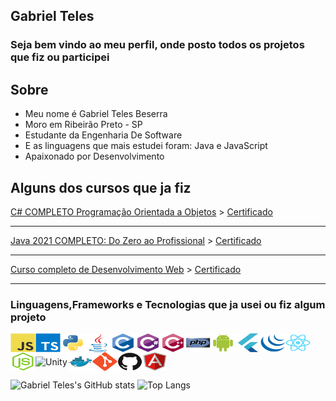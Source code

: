 ## Gabriel Teles

### Seja bem vindo ao meu perfil, onde posto todos os projetos que fiz ou participei

## Sobre
* Meu nome é Gabriel Teles Beserra
* Moro em Ribeirão Preto - SP
* Estudante da Engenharia De Software
* E as linguagens que mais estudei foram: Java e JavaScript
* Apaixonado por Desenvolvimento


## Alguns dos cursos que ja fiz

[C# COMPLETO Programação Orientada a Objetos](https://www.udemy.com/course/programacao-orientada-a-objetos-csharp) > [Certificado](https://www.udemy.com/certificate/UC-6ec6af4b-e062-479f-82c1-dd38cf901767/) <hr/>

[Java 2021 COMPLETO: Do Zero ao Profissional](https://www.udemy.com/course/fundamentos-de-programacao-com-java) > [Certificado](https://www.udemy.com/certificate/UC-I83TK787/)<hr/>

[Curso completo de Desenvolvimento Web](https://www.udemy.com/course/curso-completo-do-desenvolvedor-web) > [Certificado](https://www.udemy.com/certificate/UC-542bd747-4d3c-4ce8-9e0f-07f04440c308/)
<hr/>

### Linguagens,Frameworks e Tecnologias que ja usei ou fiz algum projeto
<img align="center" alt="JavaScript" height="30" width="40" src="https://raw.githubusercontent.com/devicons/devicon/master/icons/javascript/javascript-original.svg"><img align="center" alt="TypeScript" height="30" width="40" src="https://raw.githubusercontent.com/devicons/devicon/master/icons/typescript/typescript-original.svg"><img align="center" alt="Python" height="30" width="40" src="https://raw.githubusercontent.com/devicons/devicon/master/icons/python/python-original.svg"><img align="center" alt="Java" height="30" width="40" src="https://raw.githubusercontent.com/devicons/devicon/master/icons/java/java-original.svg"><img align="center" alt="C" height="30" width="40" src="https://raw.githubusercontent.com/devicons/devicon/master/icons/c/c-original.svg"><img align="center" alt="CSharp" height="30" width="40" src="https://raw.githubusercontent.com/devicons/devicon/master/icons/csharp/csharp-original.svg"><img align="center" alt="Cpp" height="30" width="40" src="https://raw.githubusercontent.com/devicons/devicon/master/icons/cplusplus/cplusplus-original.svg"><img align="center" alt="PHP" height="30" width="40" src="https://raw.githubusercontent.com/devicons/devicon/master/icons/php/php-original.svg"><img align="center" alt="Android" height="30" width="40" src="https://github.com/devicons/devicon/blob/master/icons/android/android-original.svg"><img align="center" alt="Flutter" height="30" width="40" src="https://github.com/devicons/devicon/blob/master/icons/flutter/flutter-original.svg"><img align="center" alt="JQuery" height="30" width="40" src="https://github.com/devicons/devicon/blob/master/icons/jquery/jquery-original.svg"><img align="center" alt="React" height="30" width="40" src="https://github.com/devicons/devicon/blob/master/icons/react/react-original.svg"><img align="center" alt="NodeJS" height="30" width="40" src="https://github.com/devicons/devicon/blob/master/icons/nodejs/nodejs-original.svg"><img align="center" alt="Unity" height="30" width="30" src="https://i.imgur.com/gmkTOKA.png"><img align="center" alt="Docker" height="30" width="40" src="https://github.com/devicons/devicon/blob/master/icons/docker/docker-original.svg"><img align="center" alt="Git" height="30" width="40" src="https://github.com/devicons/devicon/blob/master/icons/git/git-original.svg"><img align="center" alt="GitHub" height="30" width="40" src="https://github.com/devicons/devicon/blob/master/icons/github/github-original.svg"><img align="center" alt="GitHub" height="30" width="40" src="https://github.com/devicons/devicon/blob/master/icons/angularjs/angularjs-original.svg">








![Gabriel Teles's GitHub stats](https://github-readme-stats.vercel.app/api?username=GabrielTBeserra&show_icons=true&theme=midnight-purple)
![Top Langs](https://github-readme-stats.vercel.app/api/top-langs/?username=GabrielTBeserra&layout=compact&theme=midnight-purple)
